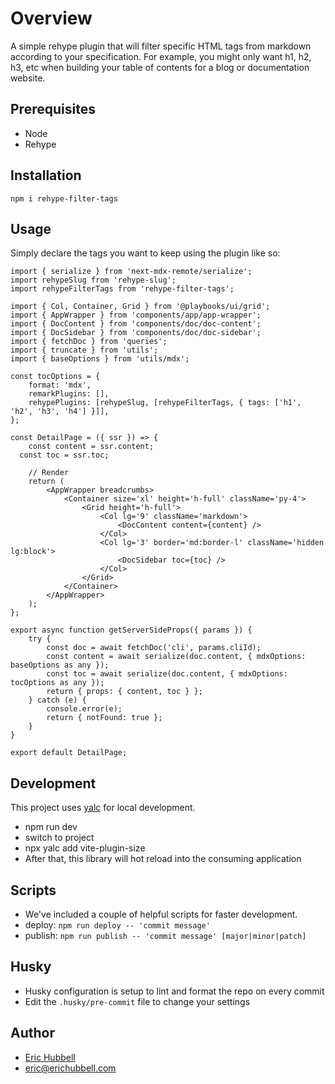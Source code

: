 # Overview

A simple rehype plugin that will filter specific HTML tags from markdown according to your specification.
For example, you might only want h1, h2, h3, etc when building your table of contents for a blog or documentation website.

## Prerequisites

- Node
- Rehype

## Installation

```
npm i rehype-filter-tags
```

## Usage

Simply declare the tags you want to keep using the plugin like so:

```tsx
import { serialize } from 'next-mdx-remote/serialize';
import rehypeSlug from 'rehype-slug';
import rehypeFilterTags from 'rehype-filter-tags';

import { Col, Container, Grid } from '@playbooks/ui/grid';
import { AppWrapper } from 'components/app/app-wrapper';
import { DocContent } from 'components/doc/doc-content';
import { DocSidebar } from 'components/doc/doc-sidebar';
import { fetchDoc } from 'queries';
import { truncate } from 'utils';
import { baseOptions } from 'utils/mdx';

const tocOptions = {
	format: 'mdx',
	remarkPlugins: [],
	rehypePlugins: [rehypeSlug, [rehypeFilterTags, { tags: ['h1', 'h2', 'h3', 'h4'] }]],
};

const DetailPage = ({ ssr }) => {
	const content = ssr.content;
  const toc = ssr.toc;

	// Render
	return (
		<AppWrapper breadcrumbs>
			<Container size='xl' height='h-full' className='py-4'>
				<Grid height='h-full'>
					<Col lg='9' className='markdown'>
						<DocContent content={content} />
					</Col>
					<Col lg='3' border='md:border-l' className='hidden lg:block'>
						<DocSidebar toc={toc} />
					</Col>
				</Grid>
			</Container>
		</AppWrapper>
	);
};

export async function getServerSideProps({ params }) {
	try {
		const doc = await fetchDoc('cli', params.cliId);
		const content = await serialize(doc.content, { mdxOptions: baseOptions as any });
		const toc = await serialize(doc.content, { mdxOptions: tocOptions as any });
		return { props: { content, toc } };
	} catch (e) {
		console.error(e);
		return { notFound: true };
	}
}

export default DetailPage;
```

## Development

This project uses [yalc](https://npmjs.com/package/yalc) for local development.

- npm run dev
- switch to project
- npx yalc add vite-plugin-size
- After that, this library will hot reload into the consuming application

## Scripts

- We've included a couple of helpful scripts for faster development.
- deploy: `npm run deploy -- 'commit message'`
- publish: `npm run publish -- 'commit message' [major|minor|patch]`

## Husky

- Husky configuration is setup to lint and format the repo on every commit
- Edit the `.husky/pre-commit` file to change your settings

## Author

- [Eric Hubbell](http://www.erichubbell.com)
- eric@erichubbell.com
